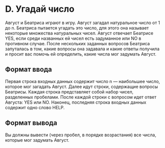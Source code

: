 # D. Угадай число

Август и Беатриса играют в игру. Август загадал натуральное число от 1 до n. Беатриса пытается угадать это число, для этого она называет некоторые множества натуральных чисел. Август отвечает Беатрисе YES, если среди названных ей чисел есть задуманное или NO в противном случае. После нескольких заданных вопросов Беатриса запуталась в том, какие вопросы она задавала и какие ответы получила и просит вас помочь ей определить, какие числа мог задумать Август.

## Формат ввода
Первая строка входных данных содержит число n — наибольшее число, которое мог загадать Август. Далее идут строки, содержащие вопросы Беатрисы. Каждая строка представляет собой набор чисел, разделенных пробелами. После каждой строки с вопросом идет ответ Августа: YES или NO. Наконец, последняя строка входных данных содержит одно слово HELP.

## Формат вывода
Вы должны вывести (через пробел, в порядке возрастания) все числа, которые мог задумать Август.